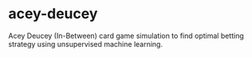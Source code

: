 # acey-deucey
 Acey Deucey (In-Between) card game simulation to find optimal betting strategy using unsupervised machine learning.
